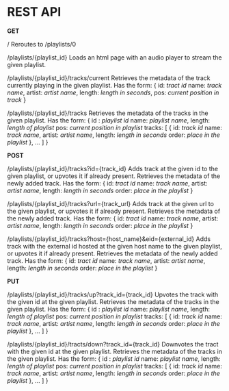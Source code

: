 REST API
========

**GET**

/
    Reroutes to /playlists/0

/playlists/{playlist_id}
    Loads an html page with an audio player to stream the given playlist.

/playlists/{playlist_id}/tracks/current
    Retrieves the metadata of the track currently playing in the given playlist.
        Has the form:
            {
                id: *tract id*
                name: *track name*, 
                artist: *artist name*, 
                length: *length in seconds*, 
                pos: *current position in track*
            }
        
/playlists/{playlist_id}/tracks
    Retrieves the metadata of the tracks in the given playlist.
        Has the form:
            {
                id : *playlist id*
                name: *playlist name*, 
                length: *length of playlist*
                pos: *current position in playlist*
                tracks: [
                    { 
                        id: *track id*
                        name: *track name*, 
                        artist: *artist name*, 
                        length: *length in seconds*
                        order: *place in the playlist*
                    }, 
                        ...
                ]
            }

**POST**

/playlists/{playlist_id}/tracks?id={track_id}
    Adds track at the given id to the given playlist, or upvotes it if already present.
    Retrieves the metadata of the newly added track.
        Has the form:
            {
                id: *tract id*
                name: *track name*, 
                artist: *artist name*, 
                length: *length in seconds*
                order: *place in the playlist*
            }
    
/playlists/{playlist_id}/tracks?url={track_url}
    Adds track at the given url to the given playlist, or upvotes it if already present.
    Retrieves the metadata of the newly added track.
        Has the form:
            {
                id: *tract id*
                name: *track name*, 
                artist: *artist name*, 
                length: *length in seconds*
                order: *place in the playlist*
            }

/playlists/{playlist_id}/tracks?host={host_name}&eid={external_id}
    Adds track with the external id hosted at the given host name to the given playlist, or upvotes it if already present.
    Retrieves the metadata of the newly added track.
        Has the form:
            {
                id: *tract id*
                name: *track name*, 
                artist: *artist name*, 
                length: *length in seconds*
                order: *place in the playlist*
            }

**PUT**

/playlists/{playlist_id}/tracks/up?track_id={track_id}
    Upvotes the track with the given id at the given playlist.
    Retrieves the metadata of the tracks in the given playlist.
        Has the form:
            {
                id : *playlist id*
                name: *playlist name*, 
                length: *length of playlist*
                pos: *current position in playlist*
                tracks: [
                    { 
                        id: *track id*
                        name: *track name*, 
                        artist: *artist name*, 
                        length: *length in seconds*
                        order: *place in the playlist*
                    }, 
                        ...
                ]
            }
    
/playlists/{playlist_id}/tracts/down?track_id={track_id}
    Downvotes the tract with the given id at the given playlist.
    Retrieves the metadata of the tracks in the given playlist.
        Has the form:
            {
                id : *playlist id*
                name: *playlist name*, 
                length: *length of playlist*
                pos: *current position in playlist*
                tracks: [
                    { 
                        id: *track id*
                        name: *track name*, 
                        artist: *artist name*, 
                        length: *length in seconds*
                        order: *place in the playlist*
                    }, 
                        ...
                ]
            }